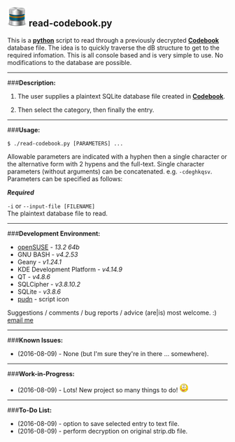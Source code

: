 ![icon](images/icon.png) read-codebook.py
---
This is a **[python](https://en.wikipedia.org/wiki/Python_(programming_language))** script to read through a previously decrypted **[Codebook](https://www.zetetic.net/codebook/)** database file. The idea is to quickly traverse the dB structure to get to the required infomation. This is all console based and is very simple to use. No modifications to the database are possible.

---
###**Description:**

1. The user supplies a plaintext SQLite database file created in **[Codebook](https://www.zetetic.net/codebook/)**. 

2. Then select the category, then finally the entry. 

---
###**Usage:**

    $ ./read-codebook.py [PARAMETERS] ...

Allowable parameters are indicated with a hyphen then a single character or the alternative form with 2 hypens and the full-text. Single character parameters (without arguments) can be concatenated. e.g. `-cdeghkqsv`. Parameters can be specified as follows:  


***Required***

`-i` or `--input-file [FILENAME]`  
The plaintext database file to read. 

---
###**Development Environment:**

- [openSUSE](https://www.opensuse.org/) - *13.2 64b*
- GNU BASH - *v4.2.53*
- Geany - *v1.24.1*
- KDE Development Platform - *v4.14.9*
- QT - *v4.8.6*
- SQLCipher - *v3.8.10.2* 
- SQLite - *v3.8.6*
- [pudn](http://en.pudn.com/downloads151/sourcecode/graph/detail656399_en.html) - script icon


Suggestions / comments / bug reports / advice (are|is) most welcome. :) [email me](mailto:teracow@gmail.com)

---
###**Known Issues:**

- (2016-08-09) - None (but I'm sure they're in there ... somewhere).

---
###**Work-in-Progress:**

- (2016-08-09) - Lots! New project so many things to do! ![smiley](images/smiley.png)
 
---
###**To-Do List:**

- (2016-08-09) - option to save selected entry to text file.
- (2016-08-09) - perform decryption on original strip.db file.
